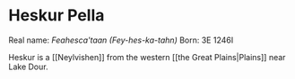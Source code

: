 # Heskur Pella
Real name: *Feahesca'taan (Fey-hes-ka-tahn)*
Born: 3E 1246I

Heskur is a [[Neylvishen]] from the western [[the Great Plains|Plains]] near Lake Dour. 